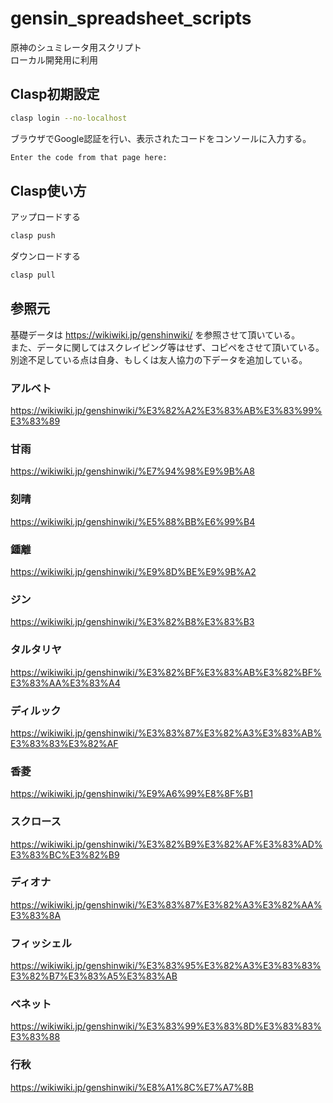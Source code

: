 # gensin_spreadsheet_scripts

原神のシュミレータ用スクリプト  
ローカル開発用に利用

## Clasp初期設定

```bash
clasp login --no-localhost
```

ブラウザでGoogle認証を行い、表示されたコードをコンソールに入力する。

```bash
Enter the code from that page here:
```

## Clasp使い方

アップロードする

```bash
clasp push
```

ダウンロードする

```bash
clasp pull
```

## 参照元

基礎データは <https://wikiwiki.jp/genshinwiki/> を参照させて頂いている。  
また、データに関してはスクレイピング等はせず、コピペをさせて頂いている。  
別途不足している点は自身、もしくは友人協力の下データを追加している。

### アルベト

<https://wikiwiki.jp/genshinwiki/%E3%82%A2%E3%83%AB%E3%83%99%E3%83%89>

### 甘雨

<https://wikiwiki.jp/genshinwiki/%E7%94%98%E9%9B%A8>

### 刻晴

<https://wikiwiki.jp/genshinwiki/%E5%88%BB%E6%99%B4>

### 鍾離

<https://wikiwiki.jp/genshinwiki/%E9%8D%BE%E9%9B%A2>

### ジン

<https://wikiwiki.jp/genshinwiki/%E3%82%B8%E3%83%B3>

### タルタリヤ

<https://wikiwiki.jp/genshinwiki/%E3%82%BF%E3%83%AB%E3%82%BF%E3%83%AA%E3%83%A4>

### ディルック

<https://wikiwiki.jp/genshinwiki/%E3%83%87%E3%82%A3%E3%83%AB%E3%83%83%E3%82%AF>

### 香菱

<https://wikiwiki.jp/genshinwiki/%E9%A6%99%E8%8F%B1>

### スクロース

<https://wikiwiki.jp/genshinwiki/%E3%82%B9%E3%82%AF%E3%83%AD%E3%83%BC%E3%82%B9>

### ディオナ

<https://wikiwiki.jp/genshinwiki/%E3%83%87%E3%82%A3%E3%82%AA%E3%83%8A>

### フィッシェル

<https://wikiwiki.jp/genshinwiki/%E3%83%95%E3%82%A3%E3%83%83%E3%82%B7%E3%83%A5%E3%83%AB>

### ベネット

<https://wikiwiki.jp/genshinwiki/%E3%83%99%E3%83%8D%E3%83%83%E3%83%88>

### 行秋

<https://wikiwiki.jp/genshinwiki/%E8%A1%8C%E7%A7%8B>
